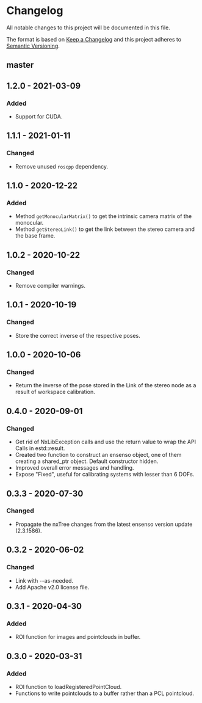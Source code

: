 # Changelog
All notable changes to this project will be documented in this file.

The format is based on [Keep a Changelog](https://keepachangelog.com/en/1.0.0/) and this project adheres to [Semantic Versioning](https://semver.org/spec/v2.0.0.html).

## master

## 1.2.0 - 2021-03-09
### Added
- Support for CUDA.

## 1.1.1 - 2021-01-11
### Changed
- Remove unused `roscpp` dependency.

## 1.1.0 - 2020-12-22
### Added
- Method `getMonocularMatrix()` to get the intrinsic camera matrix of the monocular.
- Method `getStereoLink()` to get the link between the stereo camera and the base frame.

## 1.0.2 - 2020-10-22
### Changed
- Remove compiler warnings.

## 1.0.1 - 2020-10-19
### Changed
- Store the correct inverse of the respective poses.

## 1.0.0 - 2020-10-06
### Changed
- Return the inverse of the pose stored in the Link of the stereo node as a result of workspace calibration.

## 0.4.0 - 2020-09-01
### Changed
- Get rid of NxLibException calls and use the return value to wrap the API Calls in estd::result.
- Created two function to construct an ensenso object, one of them creating a shared_ptr object. Default constructor hidden.
- Improved overall error messages and handling.
- Expose "Fixed", useful for calibrating systems with lesser than 6 DOFs.

## 0.3.3 - 2020-07-30
### Changed
- Propagate the nxTree changes from the latest ensenso version update (2.3.1586).

## 0.3.2 - 2020-06-02
### Changed
- Link with --as-needed.
- Add Apache v2.0 license file.

## 0.3.1 - 2020-04-30
### Added
- ROI function for images and pointclouds in buffer.

## 0.3.0 - 2020-03-31
### Added
- ROI function to loadRegisteredPointCloud.
- Functions to write pointclouds to a buffer rather than a PCL pointcloud.
